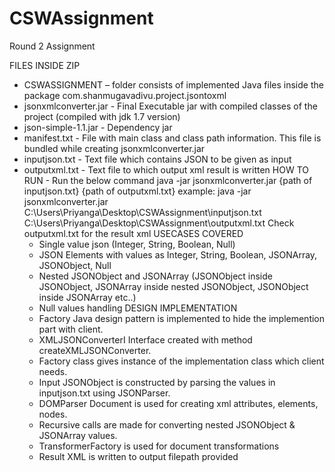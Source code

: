 # CSWAssignment
Round 2 Assignment

FILES INSIDE ZIP
- CSWASSIGNMENT –  folder consists of implemented Java files inside the package com.shanmugavadivu.project.jsontoxml
- jsonxmlconverter.jar - Final Executable jar with compiled classes of the project (compiled with jdk 1.7 version)
- json-simple-1.1.jar - Dependency jar
- manifest.txt - File with main class and class path information. This file is bundled while creating jsonxmlconverter.jar
- inputjson.txt - Text file which contains JSON to be given as input
- outputxml.txt - Text file to which output xml result is written
HOW TO RUN - Run the below command
java -jar jsonxmlconverter.jar {path of inputjson.txt} {path of outputxml.txt}
example:
java -jar jsonxmlconverter.jar C:\Users\Priyanga\Desktop\CSWAssignment\inputjson.txt C:\Users\Priyanga\Desktop\CSWAssignment\outputxml.txt
Check outputxml.txt for the result xml
USECASES COVERED
  - Single value json (Integer, String, Boolean, Null)
  - JSON Elements with values as Integer, String, Boolean, JSONArray, JSONObject, Null
  - Nested JSONObject and JSONArray (JSONObject inside JSONObject, JSONArray inside nested JSONObject, JSONObject inside JSONArray etc..)
  - Null values handling
DESIGN IMPLEMENTATION
  - Factory Java design pattern is implemented to hide the implemention part with client.
  - XMLJSONConverterI Interface created with method createXMLJSONConverter.
  - Factory class gives instance of the implementation class which client needs.
  - Input JSONObject is constructed by parsing the values in inputjson.txt using JSONParser.
  - DOMParser Document is used for creating xml attributes, elements, nodes.
  - Recursive calls are made for converting nested JSONObject & JSONArray values.
  - TransformerFactory is used for document transformations
  - Result XML is written to output filepath provided

